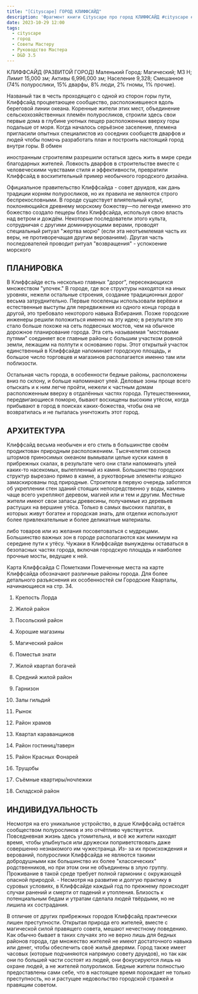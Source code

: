 ```yaml
---
title: "[Cityscape] ГОРОД КЛИФФСАЙД"
description: 'Фрагмент книги Cityscape про город КЛИФФСАЙД #cityscape #dnd35 #dnd #town #resource '
date: 2023-10-29 12:00
tags:
  - cityscape
  - город
  - Советы Мастеру
  - Руководство Мастера
  - D&D 3.5
---
```


КЛИФФСАЙД (РАЗВИТОЙ ГОРОД) Маленький Город: Магический; МЗ Н; Лимит 15,000 зм; Активы 6,996,000 зм; Население 9,328; Смешанное (74% полурослики, 15% дварфы, 8% люди, 2% гномы, 1% прочие).

Названый так в честь проходящего с одной из сторон горы пути, Клиффсайд процветающее сообщество, расположившееся вдоль береговой линии океана. Коренные жители этих мест, объединение сельскохозяйственных племён полуросликов, строили здесь свои первые дома в глубине уютных пещер расположенных вверху горы подальше от моря. Когда началось серьёзное заселение, племена пригласили опытных специалистов из соседних сообществ дварфов и людей чтобы помочь разработать план и построить настоящий город внутри горы. В обмен

иностранным строителям разрешили остаться здесь жить в мире среди благодарных жителей. Ловкость дварфов в строительстве вместе с человеческими чувствами стиля и эффективности, превратили Клиффсайд в восхитительный пример необычного городского дизайна.

Официальное правительство Клиффсайда - совет друидов, как дань традиции корням полуросликов, но их правила не являются строго беспрекословными. В городе существует влиятельный культ, поклоняющийся древнему морскому божеству—по легенде именно это божество создало пещеры близ Клиффсайда, используя свою власть над ветром и дождём. Некоторые последователи этого культа, сотрудничая с другими доминирующими верами, проводят специальный ритуал "жертва морю" (если эта неотъемлемая часть их веры, не противоречащая другим верованиям). Другая часть последователей проводит ритуал "возвращения" - успокоение морского

## ПЛАНИРОВКА

В Клиффсайде есть несколько главных "дорог", пересекающихся множеством "улочек." В городе, где все структуры находятся на иных уровнях, нежели остальные строения, создание традиционных дорог весьма затруднительно. Первые поселенцы использовали верёвки и естественные выступы для передвижения из одного конца города в другой, это требовало некоторого навыка Взбирания. Позже городские инженеры решили положиться именно на эту идею; в результате это стало больше похоже на сеть подвесных мостов, чем на обычное дорожное планирование города. Эта сеть называемая "мостовыми путями" соединяет все главные районы с большим участком ровной земли, лежащим на полпути к основанию горы. Этот открытый участок единственный в Клиффсайде напоминает городскую площадь, и большое число торговцев и магазинов располагается именно там или поблизости.

Остальная часть города, в особенности бедные районы, расположены вниз по склону, и больше напоминают улей. Деловые зоны проще всего отыскать и к ним легче пройти, нежели к частным домам расположенным вверху в отдалённых частях города. Путешественники, передвигающиеся поморю, бывают восхищены высоким утёсом, когда прибывают в город в поисках каких-божества, чтобы она не возвратилась и не пыталась уничтожить этот город.

## АРХИТЕКТУРА    

Клиффсайд весьма необычен и его стиль в большинстве своём продиктован природным расположением. Тысячелетия сезонов штормов приносимых океаном вымывали целые куски камня в прибрежных скалах, в результате чего они стали напоминать улей каких-то насекомых, вылепленный из камня. Большинство городских структур вырезано прямо в камне, а рукотворные элементы изящно замаскированы под природные. Строители в первую очередь заботятся об укреплении стен зданий стоящих непосредственно у воды, камень чаще всего укрепляют деревом, магией или и тем и другим. Местные жители имеют свои запасы древесины, получаемые из деревьев растущих на вершине утёса. Только в самых высоких палатах, в которых живут богатеи и городская знать, для отделки используют более привлекательные и более деликатные материалы.

либо товаров или из желания посоветоваться с мудрецами. Большинство важных зон в городе располагаются как минимум на середине пути к утёсу. Чужаки в Клиффсайде вынуждены оставаться в безопасных частях города, включая городскую площадь и наиболее прочные мосты, ведущие к ней.

Карта Клиффсайда С Пометками Помеченные места на карте Клиффсайда обозначают различные районы города. Для более детального разъяснения их особенностей см Городские Кварталы, начинающиеся на стр. 34.

1. Крепость Лорда
    
2. Жилой район
    
3. Посольский район
    
4. Хорошие магазины
    
5. Магический район
    

6. Поместья знати

1. Жилой квартал богачей
    
2. Средний жилой район
    
3. Гарнизон
    
4. Залы гильдий
    
5. Рынок
    
6. Район храмов
    
7. Квартал караванщиков
    
8. Район гостиниц/таверн
    
9. Район Красных Фонарей
    
10. Трущобы
    
11. Съёмные квартиры/ночлежки
    
12. Складской район
    

## ИНДИВИДУАЛЬНОСТЬ

Несмотря на его уникальное устройство, в душе Клиффсайд остаётся сообществом полуросликов и это отчётливо чувствуется. Повседневная жизнь здесь утомительна, и всё же жители находят время, чтобы улыбнуться или дружески поприветствовать даже совершенно незнакомого им чужестранца. Из- за их происхождения и верований, полурослики Клиффсайда не являются такими добродушными как большинство их более "классических" родственников, но при этом они не объединены в злую группу. Проживание в такой среде требует полной гармонии с окружающей опасной природой. - Несмотря на развитие и долгую практику в суровых условиях, в Клиффсайде каждый год по прежнему происходят случаи ранений и смерти от падений и утопления. Близость к потенциальным бедам и утратам сделала людей твёрдыми, но не лишила их сострадания.

В отличие от других прибрежных городов Клиффсайд практически лишен преступности. Открытая природа его жителей, вместе с магической силой правящего совета, мешают нечестному поведению. Как обычно бывает в таких случаях это не верно лишь для бедных районов города, где множество жителей не имеют достаточного навыка или денег, чтобы обеспечить своё жильё дверями. Город также имеет часовых (которые подчиняются напрямую совету друидов), но так как они по большей части состоят из людей, они фокусируются лишь на охране людей, а не жителей полуроликов. Бедные жители полностью предоставлены сами себе, что в настоящее время порождает не только преступность, но и растущее недовольство городской стражей и правящим советом.
